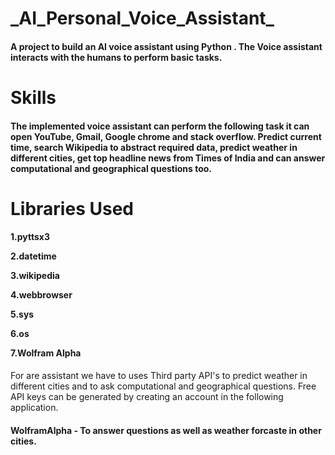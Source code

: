 <h1>_AI_Personal_Voice_Assistant_</h1>
<h4>A project to build an AI voice assistant using Python . The Voice assistant interacts with the humans to perform basic tasks.</h4>
<h1>Skills</h1>
<h4>The implemented voice assistant can perform the following task it can open YouTube, Gmail, Google chrome and stack overflow. Predict current time, search Wikipedia to abstract required data, predict weather in different cities, get top headline news from Times of India and can answer computational and geographical questions too.</h4>

<h1>Libraries Used</h1>
<h4>

1.pyttsx3

2.datetime

3.wikipedia

4.webbrowser

5.sys

6.os

7.Wolfram Alpha

</h4>

For are assistant we have to uses Third party API's to predict weather in different cities and to ask computational and geographical questions. Free API keys can be generated by 
creating an account in the following application.</b></h4>

<h4> 

WolframAlpha - To answer questions as well as weather forcaste in other cities.

</h4>
